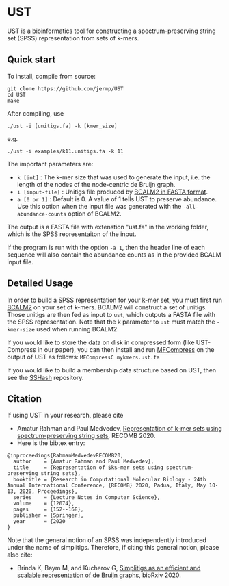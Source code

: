 # UST

UST is a bioinformatics tool for constructing a spectrum-preserving string set (SPSS) representation from sets of k-mers.

## Quick start

To install, compile from source:

    git clone https://github.com/jermp/UST
    cd UST
    make

After compiling, use

    ./ust -i [unitigs.fa] -k [kmer_size]

e.g.

    ./ust -i examples/k11.unitigs.fa -k 11

The important parameters are:

*  `k [int]` : The k-mer size that was used to generate the input, i.e. the length of the nodes of the node-centric de Bruijn graph.
*  `i [input-file]` : Unitigs file produced by [BCALM2 in FASTA format](https://github.com/GATB/bcalm#output).
*  `a [0 or 1]` : Default is 0. A value of 1 tells UST to preserve abundance. Use this option when the input file was generated with the  `-all-abundance-counts` option of BCALM2.

The output is a FASTA file with extenstion "ust.fa" in the working folder, which is the SPSS representaiton of the input.

If the program is run with the option `-a 1`, then the header line of each sequence will also contain the abundance counts as
in the provided BCALM input file.


## Detailed Usage

In order to build a SPSS representation for your k-mer set, you must first run [BCALM2](https://github.com/GATB/bcalm) on your set of k-mers. BCALM2 will construct a set of unitigs. Those unitigs are then fed as input to `ust`, which outputs a FASTA file with the SPSS representation. Note that the k parameter to `ust` must match the `-kmer-size` used when running BCALM2.

If you would like to store the data on disk in compressed form (like UST-Compress in our paper), you can then install and run [MFCompress](http://bioinformatics.ua.pt/software/mfcompress/) on the output of UST as follows: `MFCompressC mykmers.ust.fa`

If you would like to build a membership data structure based on UST, then see the [SSHash](https://github.com/jermp/sshash) repository.

## Citation

If using UST in your research, please cite
* Amatur Rahman and Paul Medvedev, [Representation of k-mer sets using spectrum-preserving string sets](http://doi.org/10.1007/978-3-030-45257-5\_10), RECOMB 2020.
* Here is the bibtex entry:

```
@inproceedings{RahmanMedvedevRECOMB20,
  author    = {Amatur Rahman and Paul Medvedev},
  title     = {Representation of $k$-mer sets using spectrum-preserving string sets},
  booktitle = {Research in Computational Molecular Biology - 24th Annual International Conference, {RECOMB} 2020, Padua, Italy, May 10-13, 2020, Proceedings},
  series    = {Lecture Notes in Computer Science},
  volume    = {12074},
  pages     = {152--168},
  publisher = {Springer},
  year      = {2020
}
```

Note that the general notion of an SPSS was independently introduced under the name of simplitigs. Therefore, if citing this general notion, please also cite:
* Brinda K, Baym M, and Kucherov G, [Simplitigs as an efficient and scalable representation of de Bruijn graphs](https://doi.org/10.1101/2020.01.12.903443), bioRxiv 2020.




